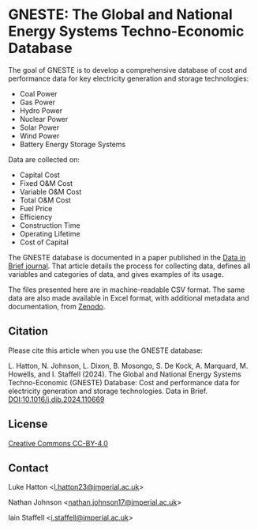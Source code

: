 # GNESTE: The Global and National Energy Systems Techno-Economic Database

The goal of GNESTE is to develop a comprehensive database of cost and performance data for key electricity generation and storage technologies:	
* Coal Power
* Gas Power
* Hydro Power
* Nuclear Power
* Solar Power
* Wind Power
* Battery Energy Storage Systems

Data are collected on:	
* Capital Cost
* Fixed O&M Cost
* Variable O&M Cost
* Total O&M Cost
* Fuel Price
* Efficiency
* Construction Time
* Operating Lifetime
* Cost of Capital
	
The GNESTE database is documented in a paper published in the [Data in Brief journal](https://doi.org/10.1016/j.dib.2024.110669).  That article details the process for collecting data, defines all variables and categories of data, and gives examples of its usage. 

The files presented here are in machine-readable CSV format.  The same data are also made available in Excel format, with additional metadata and documentation, from [Zenodo](https://zenodo.org/records/11065567).

## Citation

Please cite this article when you use the GNESTE database:

L. Hatton, N. Johnson, L. Dixon, B. Mosongo, S. De Kock, A. Marquard, M. Howells, and I. Staffell (2024).  The Global and National Energy Systems Techno-Economic (GNESTE) Database: Cost and performance data for electricity generation and storage technologies.  Data in Brief.  [DOI:10.1016/j.dib.2024.110669](https://doi.org/10.1016/j.dib.2024.110669)



## License

[Creative Commons CC-BY-4.0](https://creativecommons.org/licenses/by/4.0/)
	
## Contact

Luke Hatton <[l.hatton23@imperial.ac.uk](mailto:l.hatton23@imperial.ac.uk?subject=GNESTE)>

Nathan Johnson <[nathan.johnson17@imperial.ac.uk](mailto:nathan.johnson17@imperial.ac.uk?subject=GNESTE)>

Iain Staffell <[i.staffell@imperial.ac.uk](mailto:i.staffell@imperial.ac.uk?subject=GNESTE)>
